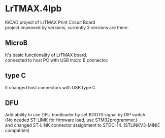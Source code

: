 # LrTMAX.4lpb
KiCAD project of LrTMAX Print Circuit Board  
project impeoved by versions, currently 3 versions are there.  
## MicroB
It's basic functionality of LrTMAX board.  
connected to host PC with USB micro B connector.  
## type C
It changed host connectors with USB type C.  
## DFU
Add ability to use DFU bootloader by set BOOT0 signal by DIP switch.  
(No needed ST-LIMK for firmware load, use STM32programmer.)  
and changed ST-LINK connector assignment to STDC-14. (STLiNKV3-MINIE compatible)  
